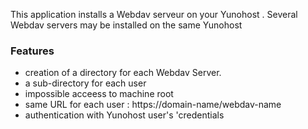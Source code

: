 This application installs a Webdav serveur on your Yunohost . Several Webdav servers may be installed on the same Yunohost

### Features

- creation of a directory for each Webdav Server. 
- a sub-directory for each user 
- impossible acceess to machine root 
- same URL for each user : https://domain-name/webdav-name
- authentication with Yunohost user's 'credentials
